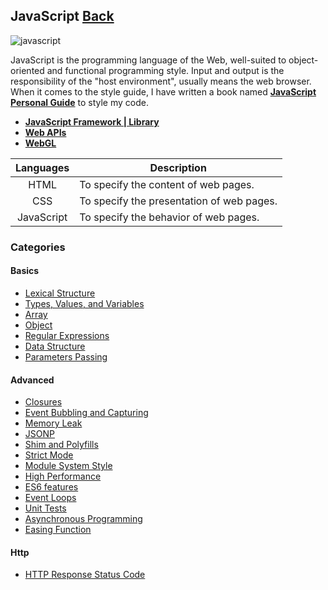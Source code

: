 ## JavaScript [Back](./../ProgrammingMenu.md)

![javascript](https://aleen42.github.io/badges/src/javascript.svg)

JavaScript is the programming language of the Web, well-suited to object-oriented and functional programming style. Input and output is the responsibility of the "host environment", usually means the web browser. When it comes to the style guide, I have written a book named [**JavaScript Personal Guide**](https://aleen42.gitbooks.io/javascript/content/) to style my code.

* [**JavaScript Framework | Library**](./Framework/Framework.md)
* [**Web APIs**](./web_api/web_api.md)
* [**WebGL**](./webgl/webgl.md)

Languages|Description
:----:|-----
HTML|To specify the content of web pages.
CSS|To specify the presentation of web pages.
JavaScript|To specify the behavior of web pages.

### Categories

#### Basics

* [Lexical Structure](./Lexical/Lexical.md)
* [Types, Values, and Variables](./Type/Type.md)
* [Array](./array/array.md)
* [Object](./object/object.md)
* [Regular Expressions](./regular/regular.md)
* [Data Structure](./data_structure/data_structure.md)
* [Parameters Passing](./parameter/parameter.md)

#### Advanced

* [Closures](./closure/closure.md)
* [Event Bubbling and Capturing](./bubble_and_capture/bubble_and_capture.md)
* [Memory Leak](./memory_leak/memory_leak.md)
* [JSONP](./jsonp/jsonp.md)
* [Shim and Polyfills](./shim_and_polyfills/shim_and_polyfills.md)
* [Strict Mode](./strict_mode/strict_mode.md)
* [Module System Style](./module_system_style/module_system_style.md)
* [High Performance](./high_performance/high_performance.md)
* [ES6 features](./es6/es6.md)
* [Event Loops](./events_loop/events_loop.md)
* [Unit Tests](./unit_tests/unit_tests.md)
* [Asynchronous Programming](./async_programming/async_programming.md)
* [Easing Function](./easing/easing.md)

#### Http

* [HTTP Response Status Code](./http_reponse_status_code/http_reponse_status_code.md)
